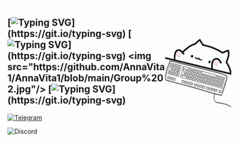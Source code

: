 <img align="right" width="150" src="https://github.com/AnnaVita1/AnnaVita1/blob/main/bongo-cat-typing.gif">\
[![Typing SVG](https://readme-typing-svg.herokuapp.com?font=Raleway&weight=700&size=14&pause=1000&color=580F7E&background=FF1EA000&width=400&lines=Hi+there!+Hallo+an+alle!+%D0%92%D1%81%D0%B5%D0%BC+%D0%BF%D1%80%D0%B8%D0%B2%D0%B5%D1%82!)](https://git.io/typing-svg)  
[![Typing SVG](https://readme-typing-svg.herokuapp.com?font=Raleway&weight=700&size=14&color=580F7E&multiline=true&repeat=false&height=70&lines=Welcome+to+my+GitHub+profile!;My+name+is+Anna%2C+I'm+currently+looking+for+a+position.;Below+is+my+actual+stack.)](https://git.io/typing-svg)  
<img src="https://github.com/AnnaVita1/AnnaVita1/blob/main/Group%202.jpg"/>  
[![Typing SVG](https://readme-typing-svg.herokuapp.com?font=Raleway&weight=700&size=14&pause=1000&color=580F7E&background=FF1EA000&width=500&lines=Ready+for+work!)](https://git.io/typing-svg)  
---
[![Telegram](https://img.shields.io/static/v1?label=Telegram&message=Please,+contact+me&color=blueviolet&style=for-the-badge)](https://t.me/AnnaVita1)  

![Discord](https://img.shields.io/discord/1111697970539270259?label=Discord&style=for-the-badge)
